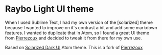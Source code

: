 # Raybo Light UI theme

When I used Sublime Text, I had my own version of the [solarized] theme because I wanted to improve on it's contrast a bit and add some markdown features. I wanted to duplicate that in Atom, so I found a great UI theme from [Pierrezoux] and decided to tweak it from there for my own use.

Based on [Solarized Dark UI] Atom theme. This is a fork of [Pierrezoux]

[Solarized Dark UI]: https://github.com/Rnhmjoj/solarized-dark-ui
[Pierrezoux]: https://github.com/pierreozoux/solarized-light-ui
